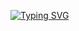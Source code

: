 [![Typing SVG](https://readme-typing-svg.herokuapp.com?font=Victor+Mono&weight=900&size=30&duration=4000&pause=1500&color=13A400&center=true&vCenter=true&width=435&lines=Hello!+I'm+DanielSan)](https://git.io/typing-svg)
